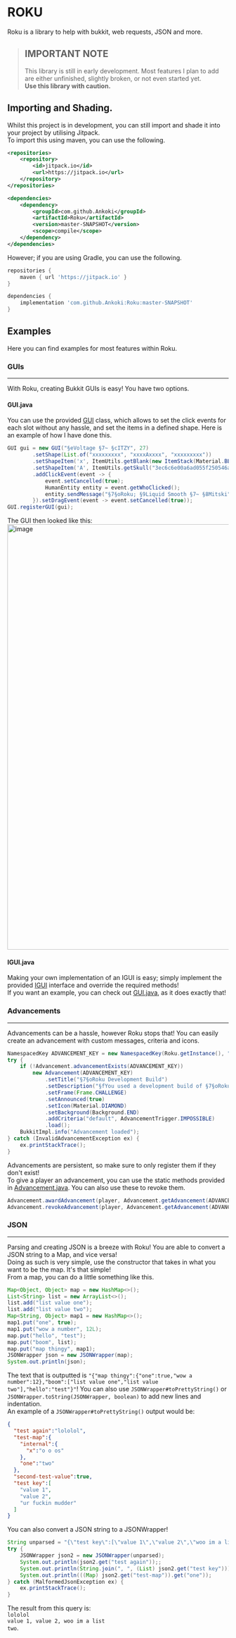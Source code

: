 # ROKU  

Roku is a library to help with bukkit, web requests, JSON and more.  
> ## **IMPORTANT NOTE**  
> This library is still in early development. Most features I plan to add are either unfinished, slightly broken, or not even started yet.  
> **Use this library with caution.**

## Importing and Shading.

Whilst this project is in development, you can still import and shade it into your project by utilising Jitpack.  
To import this using maven, you can use the following.
```xml
<repositories>
    <repository>
        <id>jitpack.io</id>
        <url>https://jitpack.io</url>
    </repository>
</repositories>

<dependencies>
    <dependency>
        <groupId>com.github.Ankoki</groupId>
        <artifactId>Roku</artifactId>
        <version>master-SNAPSHOT</version>
        <scope>compile</scope>
    </dependency>
</dependencies>
```  
However; if you are using Gradle, you can use the following.  
```groovy
repositories {
    maven { url 'https://jitpack.io' }
}

dependencies {
    implementation 'com.github.Ankoki:Roku:master-SNAPSHOT'
}
```
## Examples  

Here you can find examples for most features within Roku.

### GUIs  

---
With Roku, creating Bukkit GUIs is easy! You have two options.  

#### GUI.java
You can use the provided [GUI](https://github.com/Ankoki/Roku/blob/master/src/main/java/com/ankoki/roku/bukkit/guis/GUI.java) class, which allows to set the click events for each slot without any hassle, and set the items in a defined shape.
Here is an example of how I have done this.
```java
GUI gui = new GUI("§eVoltage §7~ §cITZY", 27)
        .setShape(List.of("xxxxxxxxx", "xxxxAxxxx", "xxxxxxxxx"))
        .setShapeItem('x', ItemUtils.getBlank(new ItemStack(Material.BLACK_STAINED_GLASS_PANE)))
        .setShapeItem('A', ItemUtils.getSkull("3ec6c6e00a6ad055f250546a8c0da070df4613a5f65517a9933bd5de969d8406"))
        .addClickEvent(event -> {
            event.setCancelled(true);
            HumanEntity entity = event.getWhoClicked();
            entity.sendMessage("§7§oRoku; §9Liquid Smooth §7~ §8Mitski");
        }).setDragEvent(event -> event.setCancelled(true));
GUI.registerGUI(gui);
```
The GUI then looked like this: <img width="966" alt="image" src="https://user-images.githubusercontent.com/72931234/161297243-bb5d1835-e6d3-4aa2-b918-ec04ed75be9a.png">
  

#### IGUI.java  
Making your own implementation of an IGUI is easy; simply implement the provided [IGUI](https://github.com/Ankoki/Roku/blob/master/src/main/java/com/ankoki/roku/bukkit/guis/IGUI.java) interface and override the required methods!  
If you want an example, you can check out [GUI.java](https://github.com/Ankoki/Roku/blob/master/src/main/java/com/ankoki/roku/bukkit/guis/GUI.java), as it does exactly that!

### Advancements

---
Advancements can be a hassle, however Roku stops that! You can easily create an advancement with custom messages, criteria and icons.
```java
NamespacedKey ADVANCEMENT_KEY = new NamespacedKey(Roku.getInstance(), "roku_adv")
try {
    if (!Advancement.advancementExists(ADVANCEMENT_KEY))
        new Advancement(ADVANCEMENT_KEY)
            .setTitle("§7§oRoku Development Build")
            .setDescription("§fYou used a development build of §7§oRoku§f!")
            .setFrame(Frame.CHALLENGE)
            .setAnnounced(true)
            .setIcon(Material.DIAMOND)
            .setBackground(Background.END)
            .addCriteria("default", AdvancementTrigger.IMPOSSIBLE)
            .load();
    BukkitImpl.info("Advancement loaded");
} catch (InvalidAdvancementException ex) {
    ex.printStackTrace();
}
```  
Advancements are persistent, so make sure to only register them if they don't exist!  
To give a player an advancement, you can use the static methods provided in [Advancement.java](https://www.github.com/Ankoki/Roku/blob/master/src/main/java/com/ankoki/roku/bukkit/advancements/Advancement.java). You can also use these to revoke them.  
```java
Advancement.awardAdvancement(player, Advancement.getAdvancement(ADVANCEMENT_KEY));
Advancement.revokeAdvancement(player, Advancement.getAdvancement(ADVANCEMENT_KEY));
```

### JSON  

---
Parsing and creating JSON is a breeze with Roku! You are able to convert a JSON string to a Map, and vice versa!  
Doing as such is very simple, use the constructor that takes in what you want to be the map. It's that simple!  
From a map, you can do a little something like this.
```java
Map<Object, Object> map = new HashMap<>();
List<String> list = new ArrayList<>();
list.add("list value one");
list.add("list value two");
Map<String, Object> map1 = new HashMap<>();
map1.put("one", true);
map1.put("wow a number", 12L);
map.put("hello", "test");
map.put("boom", list);
map.put("map thingy", map1);
JSONWrapper json = new JSONWrapper(map);
System.out.println(json);
```
The text that is outputted is `"{"map thingy":{"one":true,"wow a number":12},"boom":["list value one","list value two"],"hello":"test"}"`! You can also use `JSONWrapper#toPrettyString()` or `JSONWrapper.toString(JSONWrapper, boolean)` to add new lines and indentation.  
An example of a `JSONWrapper#toPrettyString()` output would be: 
```json
{
  "test again":"lololol",
  "test-map":{
    "internal":{
      "x":"o o os"
    },
    "one":"two"
  },
  "second-test-value":true,
  "test key":[
    "value 1",
    "value 2",
    "ur fuckin mudder"
  ]
}
```
You can also convert a JSON string to a JSONWrapper!
```java
String unparsed = "{\"test key\":[\"value 1\",\"value 2\",\"woo im a list\"],\"test again\":\"lololol\",\"test-map\":{\"one\":\"two\"}}";
try {
    JSONWrapper json2 = new JSONWrapper(unparsed);
    System.out.println(json2.get("test again"));;
    System.out.println(String.join(", ", (List) json2.get("test key")));
    System.out.println(((Map) json2.get("test-map")).get("one"));
} catch (MalformedJsonException ex) {
    ex.printStackTrace();
}
```
The result from this query is:  
`lololol`  
`value 1, value 2, woo im a list`  
`two`.
